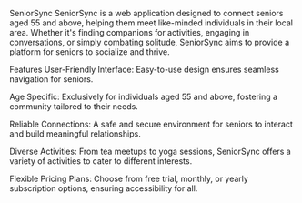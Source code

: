 SeniorSync
SeniorSync is a web application designed to connect seniors aged 55 and above, helping them meet like-minded individuals in their local area. Whether it's finding companions for activities, engaging in conversations, or simply combating solitude, SeniorSync aims to provide a platform for seniors to socialize and thrive.

Features
User-Friendly Interface: Easy-to-use design ensures seamless navigation for seniors.

Age Specific: Exclusively for individuals aged 55 and above, fostering a community tailored to their needs.

Reliable Connections: A safe and secure environment for seniors to interact and build meaningful relationships.

Diverse Activities: From tea meetups to yoga sessions, SeniorSync offers a variety of activities to cater to different interests.

Flexible Pricing Plans: Choose from free trial, monthly, or yearly subscription options, ensuring accessibility for all.
